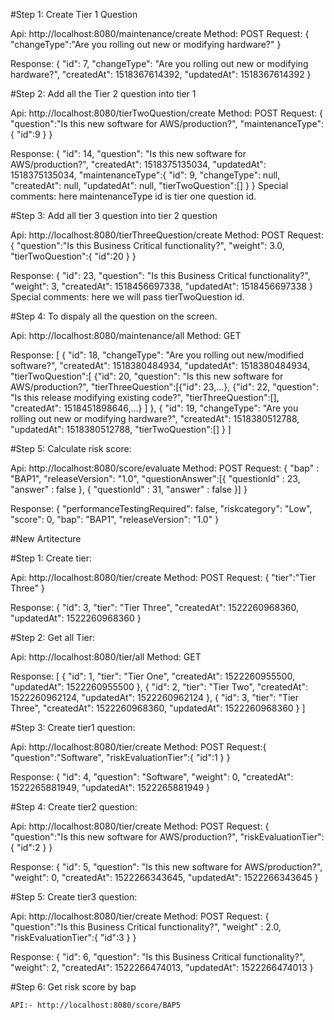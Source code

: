 #Step 1: Create Tier 1 Question

Api: http://localhost:8080/maintenance/create
Method: POST
Request: {
           "changeType":"Are you rolling out new or modifying hardware?"
         }

Response: {
          "id": 7,
          "changeType": "Are you rolling out new or modifying hardware?",
          "createdAt": 1518367614392,
          "updatedAt": 1518367614392
          }
          
          
#Step 2: Add all the Tier 2 question into tier 1

Api: http://localhost:8080/tierTwoQuestion/create
Method: POST
Request: {
           "question":"Is this new software for AWS/production?",
           "maintenanceType":{
             "id":9 
           }
         }

Response: {
          "id": 14,
          "question": "Is this new software for AWS/production?",
          "createdAt": 1518375135034,
          "updatedAt": 1518375135034,
          "maintenanceType":{
          "id": 9,
          "changeType": null,
          "createdAt": null,
          "updatedAt": null,
          "tierTwoQuestion":[]
          }
          }
 Special comments: here maintenanceType id is tier one question id.
 
 #Step 3: Add all tier 3 question into tier 2 question
 
Api: http://localhost:8080/tierThreeQuestion/create
Method: POST
Request: {
           "question":"Is this Business Critical functionality?",
           "weight": 3.0,
           "tierTwoQuestion":{
             "id":20
           }
         }

Response: {
          "id": 23,
          "question": "Is this Business Critical functionality?",
          "weight": 3,
          "createdAt": 1518456697338,
          "updatedAt": 1518456697338
          }
 Special comments: here we will pass tierTwoQuestion id.
 
 #Step 4: To dispaly all the question on the screen.
 
 Api: http://localhost:8080/maintenance/all
 Method: GET
 
 Response: [
           {
           "id": 18,
           "changeType": "Are you rolling out new/modified software?",
           "createdAt": 1518380484934,
           "updatedAt": 1518380484934,
           "tierTwoQuestion":[
           {"id": 20, "question": "Is this new software for AWS/production?", "tierThreeQuestion":[{"id": 23,…},
           {"id": 22, "question": "Is this release modifying existing code?", "tierThreeQuestion":[], "createdAt": 1518451898646,…}
           ]
           },
           {
           "id": 19,
           "changeType": "Are you rolling out new or modifying hardware?",
           "createdAt": 1518380512788,
           "updatedAt": 1518380512788,
           "tierTwoQuestion":[]
           }
           ]
           
   #Step 5: Calculate risk score:
   
   Api: http://localhost:8080/score/evaluate
   Method: POST
   Request: {
  				"bap" : "BAP1",
   			 	"releaseVersion": "1.0",
  				"questionAnswer":[{
    					"questionId" : 23,
    					"answer" : false
  				},
  				{
    					"questionId" : 31,
    					"answer" : false
  				}]
			}
   
   Response: {
				"performanceTestingRequired": false,
				"riskcategory": "Low",
				"score": 0,
				"bap": "BAP1",
				"releaseVersion": "1.0"
			}

			
#New Artitecture 
			
#Step 1: Create tier:
   
   Api: http://localhost:8080/tier/create
   Method: POST
   Request: {
  		"tier":"Tier Three"
	}
   
   Response: {
	"id": 3,
	"tier": "Tier Three",
	"createdAt": 1522260968360,
	"updatedAt": 1522260968360
}

#Step 2: Get all Tier:
   
   Api: http://localhost:8080/tier/all
   Method: GET
   
   
   Response: [
		{
			"id": 1,
			"tier": "Tier One",
			"createdAt": 1522260955500,
			"updatedAt": 1522260955500
		},
		{
			"id": 2,
			"tier": "Tier Two",
			"createdAt": 1522260962124,
			"updatedAt": 1522260962124
		},
		{
			"id": 3,
			"tier": "Tier Three",
			"createdAt": 1522260968360,
			"updatedAt": 1522260968360
		}
	]
	
#Step 3: Create  tier1 question:

 Api: http://localhost:8080/tier/create
   Method: POST
   Request:{
  	"question":"Software",
 	 "riskEvaluationTier":{
    		"id":1
  		}
	}
   
   Response: {
		"id": 4,
		"question": "Software",
		"weight": 0,
		"createdAt": 1522265881949,
		"updatedAt": 1522265881949
	}
	
#Step 4: Create  tier2 question:

 Api: http://localhost:8080/tier/create
   Method: POST
   Request:
		{
	  		"question":"Is this new software for AWS/production?",
	  		"riskEvaluationTier":{
	    			"id":2
	  		}
		}
   
   Response: 
	{
		"id": 5,
		"question": "Is this new software for AWS/production?",
		"weight": 0,
		"createdAt": 1522266343645,
		"updatedAt": 1522266343645
	}
	
#Step 5: Create  tier3 question:

 Api: http://localhost:8080/tier/create
   Method: POST
   Request:
	{
	  "question":"Is this Business Critical functionality?",
	  "weight" : 2.0,
	  "riskEvaluationTier":{
	    "id":3
	  }
	}
   
   Response: 
	{
		"id": 6,
		"question": "Is this Business Critical functionality?",
		"weight": 2,
		"createdAt": 1522266474013,
		"updatedAt": 1522266474013
	}
	
	
#Step 6: Get risk score by bap
	
	API:- http://localhost:8080/score/BAP5
	
	
	